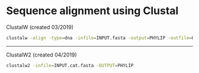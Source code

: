 # Sequence alignment using Clustal

ClustalW (created 03/2019)  
```bash
clustalw -align -type=dna -infile=INPUT.fasta -output=PHYLIP -outfile=OUTPUT.aln
```
---
ClustalW2 (created 04/2019)
```bash
clustalw2 -infile=INPUT.cat.fasta -OUTPUT=PHYLIP
```
